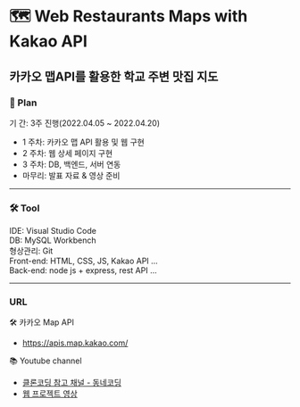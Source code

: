 
# 🗺 Web Restaurants Maps with Kakao API
## 카카오 맵API를 활용한 학교 주변 맛집 지도

### 📑 Plan 
기 간: 3주 진행(2022.04.05 ~ 2022.04.20)
   - 1 주차: 카카오 맵 API 활용 및 웹 구현
   - 2 주차: 웹 상세 페이지 구현
   - 3 주차: DB, 백엔드, 서버 연동
   - 마무리: 발표 자료 & 영상 준비

- - -

### 🛠 Tool
IDE: Visual Studio Code <br />
DB: MySQL Workbench <br />
형상관리: Git <br />
Front-end: HTML, CSS, JS, Kakao API ... <br />
Back-end: node js + express, rest API  ... <br />

- - -

### URL
🛠 카카오 Map API 
  - <a href = "https://apis.map.kakao.com/">https://apis.map.kakao.com/</a>

📚 Youtube channel
  - <a href = "https://www.youtube.com/channel/UCHw5u2NzzRCZ15C-npOOefw">클론코딩 참고 채널 - 동네코딩</a>
  - <a href = "https://youtu.be/b11HnycEgVg">웹 프로젝트 영상</a>
